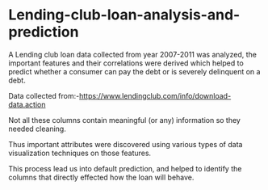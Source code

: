 # Lending-club-loan-analysis-and-prediction
A Lending club loan data collected from year 2007-2011 was analyzed, the important features and their correlations were derived which helped to predict whether a consumer can pay the debt or is severely delinquent on a debt.

Data collected from:-https://www.lendingclub.com/info/download-data.action

Not all these columns contain meaningful (or any) information so they needed cleaning. 

Thus important attributes were discovered using various types of data visualization techniques on those features.

This process lead us into default prediction, and helped to identify the columns that directly effected how the loan will behave. 
